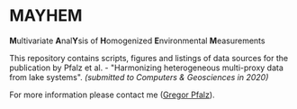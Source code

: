 # MAYHEM

**M**ultivariate **A**nal**Y**sis of **H**omogenized **E**nvironmental **M**easurements

This repository contains scripts, figures and listings of data sources for the publication by Pfalz et al. - "Harmonizing heterogeneous multi-proxy data from lake systems". *(submitted to Computers & Geosciences in 2020)*

For more information please contact me ([Gregor Pfalz](https://www.awi.de/nc/ueber-uns/organisation/mitarbeiter/gregor-pfalz.html)).

